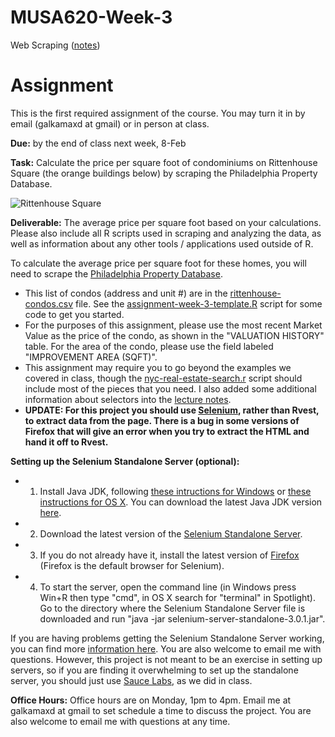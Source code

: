 # MUSA620-Week-3
Web Scraping ([notes](https://github.com/MUSA-620-Fall-2017/MUSA-620-Week-3/blob/master/week-3-web-scraping.pptx))


# Assignment

This is the first required assignment of the course. You may turn it in by email (galkamaxd at gmail) or in person at class.

**Due:** by the end of class next week, 8-Feb

**Task:** Calculate the price per square foot of condominiums on Rittenhouse Square (the orange buildings below) by scraping the Philadelphia Property Database.

![Rittenhouse Square](https://blueshift.io/rittenhouse.png "Rittenhouse Square Condominiums")

**Deliverable:** The average price per square foot based on your calculations. Please also include all R scripts used in scraping and analyzing the data, as well as information about any other tools / applications used outside of R.

To calculate the average price per square foot for these homes, you will need to scrape the [Philadelphia Property Database](http://property.phila.gov/).
- This list of condos (address and unit #) are in the [rittenhouse-condos.csv](https://github.com/MUSA-620-Fall-2017/MUSA-620-Week-3/blob/master/rittenhouse-condos.csv) file. See the [assignment-week-3-template.R](https://github.com/MUSA-620-Fall-2017/MUSA-620-Week-3/blob/master/assignment-week-3-template.R) script for some code to get you started.
- For the purposes of this assignment, please use the most recent Market Value as the price of the condo, as shown in the "VALUATION HISTORY" table. For the area of the condo, please use the field labeled "IMPROVEMENT AREA (SQFT)".
- This assignment may require you to go beyond the examples we covered in class, though the [nyc-real-estate-search.r](https://github.com/MUSA-620-Fall-2017/MUSA-620-Week-3/blob/master/nyc-real-estate-search.r) script should include most of the pieces that you need. I also added some additional information about selectors into the [lecture notes](https://github.com/MUSA-620-Fall-2017/MUSA-620-Week-3/blob/master/week-3-web-scraping.pptx).
- **UPDATE<a name="update"></a>: For this project you should use [Selenium](https://cran.r-project.org/web/packages/RSelenium/RSelenium.pdf), rather than Rvest, to extract data from the page. There is a bug in some versions of Firefox that will give an error when you try to extract the HTML and hand it off to Rvest.**

**Setting up the Selenium Standalone Server (optional):**
- 1. Install Java JDK, following [these intructions for Windows](https://docs.oracle.com/javase/8/docs/technotes/guides/install/windows_jdk_install.html) or [these instructions for OS X](https://docs.oracle.com/javase/8/docs/technotes/guides/install/mac_jdk.html). You can download the latest Java JDK version [here](http://www.oracle.com/technetwork/java/javase/downloads/index.html).
- 2. Download the latest version of the [Selenium Standalone Server](http://www.seleniumhq.org/download/).
- 3. If you do not already have it, install the latest version of [Firefox](https://www.mozilla.org/en-US/firefox/products/) (Firefox is the default browser for Selenium).
- 4. To start the server, open the command line (in Windows press Win+R then type "cmd", in OS X search for "terminal" in Spotlight). Go to the directory where the Selenium Standalone Server file is downloaded and run "java -jar selenium-server-standalone-3.0.1.jar".


If you are having problems getting the Selenium Standalone Server working, you can find more [information here](https://cran.r-project.org/web/packages/RSelenium/vignettes/RSelenium-basics.html). You are also welcome to email me with questions. However, this project is not meant to be an exercise in setting up servers, so if you are finding it overwhelming to set up the standalone server, you should just use [Sauce Labs](https://saucelabs.com/), as we did in class.

**Office Hours:**
Office hours are on Monday, 1pm to 4pm. Email me at galkamaxd at gmail to set schedule a time to discuss the project. You are also welcome to email me with questions at any time.
